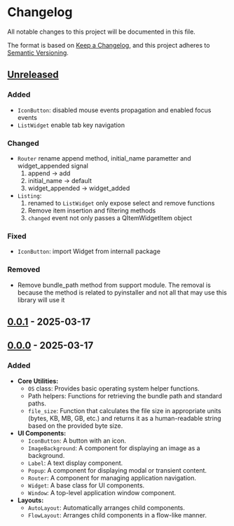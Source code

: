 # Changelog

All notable changes to this project will be documented in this file.

The format is based on [Keep a Changelog](https://keepachangelog.com/en/1.1.0),
and this project adheres to [Semantic Versioning](https://semver.org/spec/v2.0.0.html).

## [Unreleased]

### Added

- `IconButton`: disabled mouse events propagation and enabled focus events
- `ListWidget` enable tab key navigation

### Changed

- `Router` rename append method, initial_name parametter and widget_appended signal
  1. append -> add
  2. initial_name -> default
  3. widget_appended -> widget_added
- `Listing`:
  1. renamed to `ListWidget`
     only expose select and remove functions
  2. Remove item insertion and filtering methods
  3. `changed` event not only passes a QItemWidgetItem object

### Fixed

- `IconButton`: import Widget from internall package

### Removed

- Remove bundle_path method from support module. The removal is because the method is related to pyinstaller and not all
  that may use this library will use it

## [0.0.1] - 2025-03-17

## [0.0.0] - 2025-03-17

### Added

- **Core Utilities:**
  - `OS` class: Provides basic operating system helper functions.
  - Path helpers: Functions for retrieving the bundle path and standard paths.
  - `file_size`: Function that calculates the file size in appropriate units (bytes, KB, MB, GB, etc.) and returns it as a human-readable string based on the provided byte size.
- **UI Components:**
  - `IconButton`: A button with an icon.
  - `ImageBackground`: A component for displaying an image as a background.
  - `Label`: A text display component.
  - `Popup`: A component for displaying modal or transient content.
  - `Router`: A component for managing application navigation.
  - `Widget`: A base class for UI components.
  - `Window`: A top-level application window component.
- **Layouts:**
  - `AutoLayout`: Automatically arranges child components.
  - `FlowLayout`: Arranges child components in a flow-like manner.

[unreleased]: https://github.com/santosvilanculos/rokugu/compare/v0.0.1...HEAD
[0.0.1]: https://github.com/santosvilanculos/rokugu/releases/tag/v0.0.0...v0.0.1
[0.0.0]: https://github.com/santosvilanculos/rokugu/releases/tag/v0.0.0
